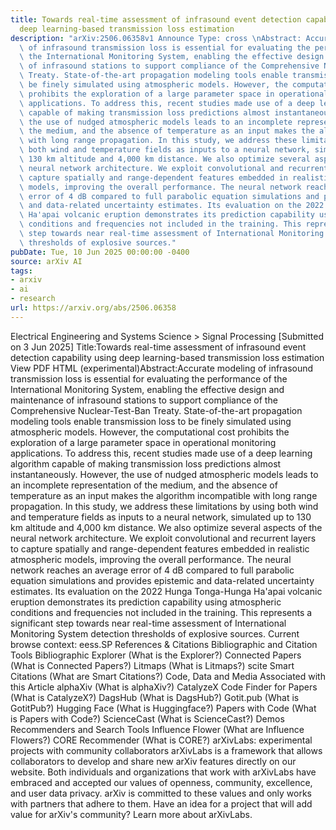 ```yaml
---
title: Towards real-time assessment of infrasound event detection capability using
  deep learning-based transmission loss estimation
description: "arXiv:2506.06358v1 Announce Type: cross \nAbstract: Accurate modeling\
  \ of infrasound transmission loss is essential for evaluating the performance of\
  \ the International Monitoring System, enabling the effective design and maintenance\
  \ of infrasound stations to support compliance of the Comprehensive Nuclear-Test-Ban\
  \ Treaty. State-of-the-art propagation modeling tools enable transmission loss to\
  \ be finely simulated using atmospheric models. However, the computational cost\
  \ prohibits the exploration of a large parameter space in operational monitoring\
  \ applications. To address this, recent studies made use of a deep learning algorithm\
  \ capable of making transmission loss predictions almost instantaneously. However,\
  \ the use of nudged atmospheric models leads to an incomplete representation of\
  \ the medium, and the absence of temperature as an input makes the algorithm incompatible\
  \ with long range propagation. In this study, we address these limitations by using\
  \ both wind and temperature fields as inputs to a neural network, simulated up to\
  \ 130 km altitude and 4,000 km distance. We also optimize several aspects of the\
  \ neural network architecture. We exploit convolutional and recurrent layers to\
  \ capture spatially and range-dependent features embedded in realistic atmospheric\
  \ models, improving the overall performance. The neural network reaches an average\
  \ error of 4 dB compared to full parabolic equation simulations and provides epistemic\
  \ and data-related uncertainty estimates. Its evaluation on the 2022 Hunga Tonga-Hunga\
  \ Ha'apai volcanic eruption demonstrates its prediction capability using atmospheric\
  \ conditions and frequencies not included in the training. This represents a significant\
  \ step towards near real-time assessment of International Monitoring System detection\
  \ thresholds of explosive sources."
pubDate: Tue, 10 Jun 2025 00:00:00 -0400
source: arXiv AI
tags:
- arxiv
- ai
- research
url: https://arxiv.org/abs/2506.06358
---
```


Electrical Engineering and Systems Science > Signal Processing
[Submitted on 3 Jun 2025]
Title:Towards real-time assessment of infrasound event detection capability using deep learning-based transmission loss estimation
View PDF HTML (experimental)Abstract:Accurate modeling of infrasound transmission loss is essential for evaluating the performance of the International Monitoring System, enabling the effective design and maintenance of infrasound stations to support compliance of the Comprehensive Nuclear-Test-Ban Treaty. State-of-the-art propagation modeling tools enable transmission loss to be finely simulated using atmospheric models. However, the computational cost prohibits the exploration of a large parameter space in operational monitoring applications. To address this, recent studies made use of a deep learning algorithm capable of making transmission loss predictions almost instantaneously. However, the use of nudged atmospheric models leads to an incomplete representation of the medium, and the absence of temperature as an input makes the algorithm incompatible with long range propagation. In this study, we address these limitations by using both wind and temperature fields as inputs to a neural network, simulated up to 130 km altitude and 4,000 km distance. We also optimize several aspects of the neural network architecture. We exploit convolutional and recurrent layers to capture spatially and range-dependent features embedded in realistic atmospheric models, improving the overall performance. The neural network reaches an average error of 4 dB compared to full parabolic equation simulations and provides epistemic and data-related uncertainty estimates. Its evaluation on the 2022 Hunga Tonga-Hunga Ha'apai volcanic eruption demonstrates its prediction capability using atmospheric conditions and frequencies not included in the training. This represents a significant step towards near real-time assessment of International Monitoring System detection thresholds of explosive sources.
Current browse context:
eess.SP
References & Citations
Bibliographic and Citation Tools
Bibliographic Explorer (What is the Explorer?)
Connected Papers (What is Connected Papers?)
Litmaps (What is Litmaps?)
scite Smart Citations (What are Smart Citations?)
Code, Data and Media Associated with this Article
alphaXiv (What is alphaXiv?)
CatalyzeX Code Finder for Papers (What is CatalyzeX?)
DagsHub (What is DagsHub?)
Gotit.pub (What is GotitPub?)
Hugging Face (What is Huggingface?)
Papers with Code (What is Papers with Code?)
ScienceCast (What is ScienceCast?)
Demos
Recommenders and Search Tools
Influence Flower (What are Influence Flowers?)
CORE Recommender (What is CORE?)
arXivLabs: experimental projects with community collaborators
arXivLabs is a framework that allows collaborators to develop and share new arXiv features directly on our website.
Both individuals and organizations that work with arXivLabs have embraced and accepted our values of openness, community, excellence, and user data privacy. arXiv is committed to these values and only works with partners that adhere to them.
Have an idea for a project that will add value for arXiv's community? Learn more about arXivLabs.